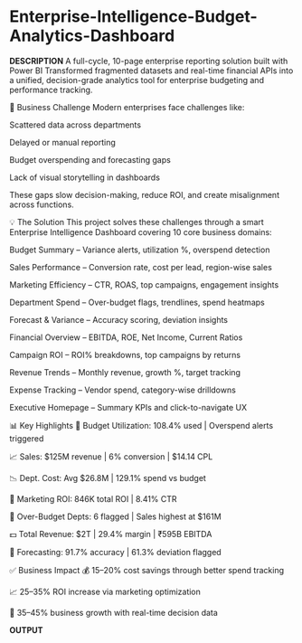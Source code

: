 # Enterprise-Intelligence-Budget-Analytics-Dashboard
**DESCRIPTION**
A full-cycle, 10-page enterprise reporting solution built with Power BI
Transformed fragmented datasets and real-time financial APIs into a unified, decision-grade analytics tool for enterprise budgeting and performance tracking.

🎯 Business Challenge
Modern enterprises face challenges like:

Scattered data across departments

Delayed or manual reporting

Budget overspending and forecasting gaps

Lack of visual storytelling in dashboards

These gaps slow decision-making, reduce ROI, and create misalignment across functions.

💡 The Solution
This project solves these challenges through a smart Enterprise Intelligence Dashboard covering 10 core business domains:

Budget Summary – Variance alerts, utilization %, overspend detection

Sales Performance – Conversion rate, cost per lead, region-wise sales

Marketing Efficiency – CTR, ROAS, top campaigns, engagement insights

Department Spend – Over-budget flags, trendlines, spend heatmaps

Forecast & Variance – Accuracy scoring, deviation insights

Financial Overview – EBITDA, ROE, Net Income, Current Ratios

Campaign ROI – ROI% breakdowns, top campaigns by returns

Revenue Trends – Monthly revenue, growth %, target tracking

Expense Tracking – Vendor spend, category-wise drilldowns

Executive Homepage – Summary KPIs and click-to-navigate UX

📊 Key Highlights
📌 Budget Utilization: 108.4% used | Overspend alerts triggered

📈 Sales: $125M revenue | 6% conversion | $14.14 CPL

📉 Dept. Cost: Avg $26.8M | 129.1% spend vs budget

📢 Marketing ROI: 846K total ROI | 8.41% CTR

🏢 Over-Budget Depts: 6 flagged | Sales highest at $161M

💵 Total Revenue: $2T | 29.4% margin | ₹595B EBITDA

🔮 Forecasting: 91.7% accuracy | 61.3% deviation flagged

✅ Business Impact
💰 15–20% cost savings through better spend tracking

📈 25–35% ROI increase via marketing optimization

🚀 35–45% business growth with real-time decision data

**OUTPUT**
